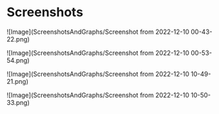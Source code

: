 # Screenshots
![Image](ScreenshotsAndGraphs/Screenshot from 2022-12-10 00-43-22.png)

![Image](ScreenshotsAndGraphs/Screenshot from 2022-12-10 00-53-54.png)

![Image](ScreenshotsAndGraphs/Screenshot from 2022-12-10 10-49-21.png)

![Image](ScreenshotsAndGraphs/Screenshot from 2022-12-10 10-50-33.png)

